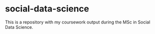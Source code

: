 # social-data-science
This is a repository with my coursework output during the MSc in Social Data Science.
